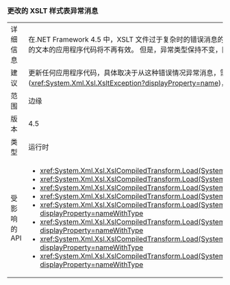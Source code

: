 ### <a name="xslt-style-sheet-exception-message-changed"></a>更改的 XSLT 样式表异常消息

|   |   |
|---|---|
|详细信息|在.NET Framework 4.5 中，XSLT 文件过于复杂时的错误消息的文本是&quot;样式表太过复杂。&quot;在以前版本中，错误消息为&quot;XSLT 编译错误。&quot;取决于错误消息的文本的应用程序代码将不再有效。 但是，异常类型保持不变，因此，此更改应该不会造成实际影响。|
|建议|更新任何应用程序代码，具体取决于从这种错误情况异常消息，需要新的消息，或 （甚至更好地） 更新代码以仅取决于异常类型 (<xref:System.Xml.Xsl.XsltException?displayProperty=name>)，这仍是如此。|
|范围|边缘|
|版本|4.5|
|类型|运行时|
|受影响的 API|<ul><li><xref:System.Xml.Xsl.XslCompiledTransform.Load(System.String)?displayProperty=nameWithType></li><li><xref:System.Xml.Xsl.XslCompiledTransform.Load(System.Type)?displayProperty=nameWithType></li><li><xref:System.Xml.Xsl.XslCompiledTransform.Load(System.Xml.XmlReader)?displayProperty=nameWithType></li><li><xref:System.Xml.Xsl.XslCompiledTransform.Load(System.Xml.XPath.IXPathNavigable)?displayProperty=nameWithType></li><li><xref:System.Xml.Xsl.XslCompiledTransform.Load(System.Reflection.MethodInfo,System.Byte[],System.Type[])?displayProperty=nameWithType></li><li><xref:System.Xml.Xsl.XslCompiledTransform.Load(System.String,System.Xml.Xsl.XsltSettings,System.Xml.XmlResolver)?displayProperty=nameWithType></li><li><xref:System.Xml.Xsl.XslCompiledTransform.Load(System.Xml.XmlReader,System.Xml.Xsl.XsltSettings,System.Xml.XmlResolver)?displayProperty=nameWithType></li><li><xref:System.Xml.Xsl.XslCompiledTransform.Load(System.Xml.XPath.IXPathNavigable,System.Xml.Xsl.XsltSettings,System.Xml.XmlResolver)?displayProperty=nameWithType></li></ul>|

